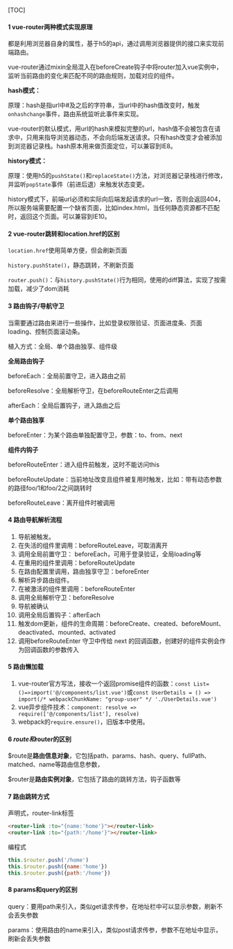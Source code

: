 [TOC]



#### 1 vue-router两种模式实现原理

都是利用浏览器自身的属性，基于h5的api，通过调用浏览器提供的接口来实现前端路由。

vue-router通过mixin全局混入在beforeCreate钩子中将router加入vue实例中，监听当前路由的变化来匹配不同的路由规则，加载对应的组件。

**hash模式：**

原理：hash是指url中#及之后的字符串，当url中的hash值改变时，触发`onhashchange`事件，路由系统监听此事件来实现。

vue-router的默认模式，用url的hash来模拟完整的url，hash值不会被包含在请求中，只用来指导浏览器动态，不会向后端发送请求。只有hash改变才会被添加到浏览器记录栈。hash原本用来做页面定位，可以兼容到IE8。

**history模式：**

原理：使用h5的`pushState()`和`replaceState()`方法，对浏览器记录栈进行修改，并监听`popState`事件（前进后退）来触发状态变更。

history模式下，前端url必须和实际向后端发起请求的url一致，否则会返回404，所以服务端需要配置一个缺省页面，比如index.html，当任何静态资源都不匹配时，返回这个页面。可以兼容到IE10。



#### 2 vue-router跳转和location.href的区别

`location.href`使用简单方便，但会刷新页面

`history.pushState()`，静态跳转，不刷新页面

`router.push()`：与`history.pushState()`行为相同，使用的diff算法，实现了按需加载，减少了dom消耗



#### 3 路由钩子/导航守卫

当需要通过路由来进行一些操作，比如登录权限验证、页面进度条、页面loading、控制页面滚动条。

植入方式：全局、单个路由独享、组件级

**全局路由钩子**

beforeEach：全局前置守卫，进入路由之前

beforeResolve：全局解析守卫，在beforeRouteEnter之后调用

afterEach：全局后置钩子，进入路由之后

**单个路由独享**

beforeEnter：为某个路由单独配置守卫，参数：to、from、next

**组件内钩子**

beforeRouteEnter：进入组件前触发，这时不能访问this

beforeRouteUpdate：当前地址改变且组件被复用时触发，比如：带有动态参数的路径foo/1和foo/2之间跳转时

beforeRouteLeave：离开组件时被调用



#### 4 路由导航解析流程

1. 导航被触发。
2. 在失活的组件里调用：beforeRouteLeave，可取消离开
3. 调用全局前置守卫： beforeEach，可用于登录验证，全局loading等
4. 在重用的组件里调用：beforeRouteUpdate
5. 在路由配置里调用，路由独享守卫：beforeEnter
6. 解析异步路由组件。
7. 在被激活的组件里调用：beforeRouteEnter
8. 调用全局解析守卫：beforeResolve
9. 导航被确认
10. 调用全局后置钩子：afterEach
11. 触发dom更新，组件的生命周期：beforeCreate、created、beforeMount、deactivated、mounted、activated
12. 调用beforeRouteEnter 守卫中传给 next 的回调函数，创建好的组件实例会作为回调函数的参数传入



#### 5 路由懒加载

1. vue-router官方写法，接收一个返回promise组件的函数：`const List=()=>import('@/components/list.vue')`或`const UserDetails = () => import(/* webpackChunkName: "group-user" */ './UserDetails.vue')`
2. vue异步组件技术：`component: resolve => require(['@/components/list'], resolve)`
3. webpack的`require.ensure()`，旧版本中使用。



#### 6 $route和$router的区别

$route是**路由信息对象**，它包括path、params、hash、query、fullPath、matched、name等路由信息参数，

$router是**路由实例对象**，它包括了路由的跳转方法，钩子函数等



#### 7 路由跳转方式

声明式，router-link标签

```html
<router-link :to="{name:'home'}"></router-link>
<router-link :to="{path:'/home'}"></router-link>
```

编程式

```js 
this.$router.push('/home')
this.$router.push({name:'home'})
this.$router.push({path:'/home'})
```



#### 8 params和query的区别

query：要用path来引入，类似get请求传参，在地址栏中可以显示参数，刷新不会丢失参数

params：使用路由的name来引入，类似post请求传参，参数不在地址中显示，刷新会丢失参数


